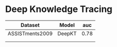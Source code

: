 # Deep Knowledge Tracing

| Dataset         | Model | auc  |
| --------------- | ----- | ---- |
| ASSISTments2009 | DeepKT   | 0.78 |
|                 |       |      |
|                 |       |      |

